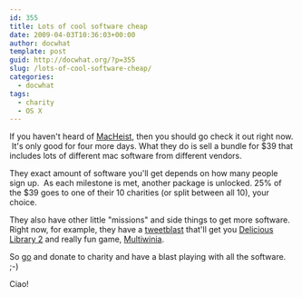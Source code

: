 ```yaml
---
id: 355
title: Lots of cool software cheap
date: 2009-04-03T10:36:03+00:00
author: docwhat
template: post
guid: http://docwhat.org/?p=355
slug: /lots-of-cool-software-cheap/
categories:
  - docwhat
tags:
  - charity
  - OS X
---
```


If you haven't heard of
<a href="http://www.macheist.com/bundle/u/314119/">MacHeist</a>, then you should
go check it out right now.  It's only good for four more days. What they do is
sell a bundle for $39 that includes lots of different mac software from
different vendors.

They exact amount of software you'll get depends on how many people sign up.  As
each milestone is met, another package is unlocked. 25% of the $39 goes to one
of their 10 charities (or split between all 10), your choice.

They also have other little "missions" and side things to get more software.
Right now, for example, they have a
<a href="http://www.macheist.com/tweetblast">tweetblast</a> that'll get you
<a href="http://delicious-monster.com/">Delicious Library 2</a> and really fun
game, <a href="http://www.introversion.co.uk/multiwinia/">Multiwinia</a>.

So <a href="http://www.macheist.com/bundle/u/314119/">go</a> and donate to
charity and have a blast playing with all the software. ;-)

Ciao!
